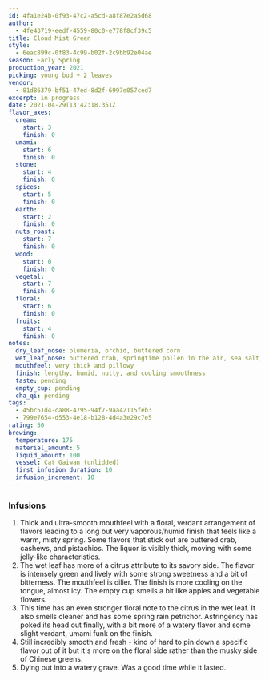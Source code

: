 ```yaml
---
id: 4fa1e24b-0f93-47c2-a5cd-a8f87e2a5d68
author:
  - 4fe43719-eedf-4559-80c0-e778f8cf39c5
title: Cloud Mist Green
style:
  - 6eac899c-0f83-4c99-b02f-2c9bb92e04ae
season: Early Spring
production_year: 2021
picking: young bud + 2 leaves
vendor:
  - 81d86379-bf51-47ed-8d2f-6997e057ced7
excerpt: in progress
date: 2021-04-29T13:42:18.351Z
flavor_axes:
  cream:
    start: 3
    finish: 0
  umami:
    start: 6
    finish: 0
  stone:
    start: 4
    finish: 0
  spices:
    start: 5
    finish: 0
  earth:
    start: 2
    finish: 0
  nuts_roast:
    start: 7
    finish: 0
  wood:
    start: 0
    finish: 0
  vegetal:
    start: 7
    finish: 0
  floral:
    start: 6
    finish: 0
  fruits:
    start: 4
    finish: 0
notes:
  dry_leaf_nose: plumeria, orchid, buttered corn
  wet_leaf_nose: buttered crab, springtime pollen in the air, sea salt, yuzu
  mouthfeel: very thick and pillowy
  finish: lengthy, humid, nutty, and cooling smoothness
  taste: pending
  empty_cup: pending
  cha_qi: pending
tags:
  - 45bc51d4-ca88-4795-94f7-9aa42115feb3
  - 799e7654-d553-4e18-b128-4d4a3e29c7e5
rating: 50
brewing:
  temperature: 175
  material_amount: 5
  liquid_amount: 100
  vessel: Cat Gaiwan (unlidded)
  first_infusion_duration: 10
  infusion_increment: 10
---
```

### Infusions

1. Thick and ultra-smooth mouthfeel with a floral, verdant arrangement of flavors leading to a long but very vaporous/humid finish that feels like a warm, misty spring. Some flavors that stick out are buttered crab, cashews, and pistachios. The liquor is visibly thick, moving with some jelly-like characteristics.
2. The wet leaf has more of a citrus attribute to its savory side. The flavor is intensely green and lively with some strong sweetness and a bit of bitterness. The mouthfeel is oilier. The finish is more cooling on the tongue, almost icy. The empty cup smells a bit like apples and vegetable flowers.
3. This time has an even stronger floral note to the citrus in the wet leaf. It also smells cleaner and has some spring rain petrichor. Astringency has poked its head out finally, with a bit more of a watery flavor and some slight verdant, umami funk on the finish.
4. Still incredibly smooth and fresh - kind of hard to pin down a specific flavor out of it but it's more on the floral side rather than the musky side of Chinese greens.
5. Dying out into a watery grave. Was a good time while it lasted.